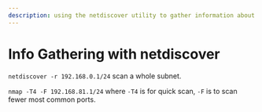 ```yaml
---
description: using the netdiscover utility to gather information about the network.
---
```


# Info Gathering with netdiscover

`netdiscover -r 192.168.0.1/24` scan a whole subnet.

`nmap -T4 -F 192.168.81.1/24` where `-T4` is for quick scan, `-F` is to scan fewer most common ports.



















